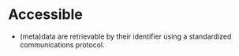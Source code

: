 
# Accessible 

* (meta)data are retrievable by their identifier using a standardized communications protocol.
